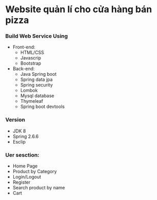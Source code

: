 # Website quản lí cho cửa hàng bán pizza

### Build Web Service Using

- Front-end: 
	* HTML/CSS
	* Javascrip
	* Bootstrap
- Back-end: 
	* Java Spring boot
	* Spring data jpa
	* Spring security
	* Lombok
	* Mysql database
	* Thymeleaf
	* Spring boot devtools

### Version

* JDK 8
* Spring 2.6.6
* Esclip 

### Uer sesction:

* Home Page
* Product by Category
* Login/Logout
* Register
* Search product by name
* Cart

